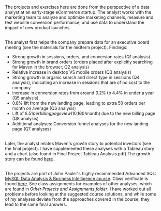 

The projects and exercises here are done from the perspective of a data analyst at an early-stage eCommerce startup.  The analyst works with the marketing team to analyze and optimize marketing channels, measure and test website conversion performance, and use data to understand the impact of new product launches.  

<br/>The analyst first helps the company prepare data for an executive board meeting (see the materials for the midterm project). Findings:
- Strong growth in sessions, orders, and conversion rates (Q1 analysis)
- Strong growth in brand orders (orders placed after explicitly searching for Maven in the browser, Q2 analysis) 
- Relative increase in desktop VS mobile orders (Q3 analysis) 
- Strong growth in organic search and direct type in sessions (Q4 analysis), indicating an increase in sessions that are of no cost to the company
- Increase in conversion rates from around 3.2% to 4.4% in under a year (Q5 analysis)
- 0.8% lift from the new landing page, leading to extra 50 orders per month on average (Q6 analysis)
- Lift of $8.51 per billing page view ($10,160/month) due to the new billing page (Q8 analysis)
- Additional analyses: Conversion funnel analyses for the new landing page (Q7 analyses)



<br/>Later, the analyst relates Maven's growth story to potential investors (see the final project).  I have supplemented these analyses with a Tableau story and a chart (also found in Final Project Tableau Analysis.pdf)
The growth story can be found [here](https://public.tableau.com/app/profile/dmitriy.popov.velasco/viz/MySQLTableauMavenFuzzyFactoryGrowthStoryFP/MavenStory2) .


<br>The projects are part of John Pauler's highly recommended Advanced SQL: [MySQL Data Analysis & Business Intelligence course](https://www.udemy.com/course/advanced-sql-mysql-for-analytics-business-intelligence/). Class cerificate is found [here](https://drive.google.com/file/d/1_poutpCR56oTkPhPYGxqhgqboUfI8D_I/view). See class assignments for examples of other analyses, which are found in *Other Projects and Assignments folder*.  I have worked out all problems before looking at the suggested course solutions, and while some of my  analyses deviate from the approaches covered in the course, they lead to the same final answers.
